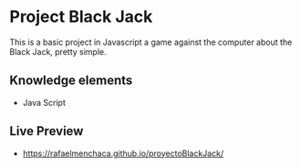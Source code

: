# Project Black Jack

This is a basic project in Javascript a game against the computer about the Black Jack, pretty simple.


## Knowledge elements

 - Java Script


 ## Live Preview
 
- https://rafaelmenchaca.github.io/proyectoBlackJack/
